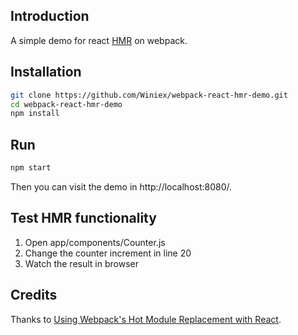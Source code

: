 ## Introduction

A simple demo for react [HMR](https://webpack.github.io/docs/hot-module-replacement-with-webpack.html) on webpack.

## Installation

```Bash
git clone https://github.com/Winiex/webpack-react-hmr-demo.git
cd webpack-react-hmr-demo
npm install
```

## Run

```Bash
npm start
```

Then you can visit the demo in http://localhost:8080/.

## Test HMR functionality

1. Open app/components/Counter.js
2. Change the counter increment in line 20
3. Watch the result in browser

## Credits

Thanks to [Using Webpack's Hot Module Replacement with React](http://matthewlehner.net/react-hot-module-replacement-with-webpack/).
